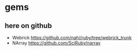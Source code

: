 # gems

## here on github

* Webrick https://github.com/nahi/ruby/tree/webrick_trunk
* NArray https://github.com/SciRuby/narray
